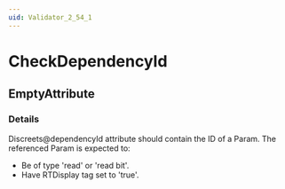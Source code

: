 ```yaml
---
uid: Validator_2_54_1
---
```


# CheckDependencyId

## EmptyAttribute

<!-- Description, Properties, ... sections are auto-generated. -->
<!-- REPLACE ME AUTO-GENERATION -->

### Details

Discreets@dependencyId attribute should contain the ID of a Param.
The referenced Param is expected to:
- Be of type 'read' or 'read bit'.
- Have RTDisplay tag set to 'true'.

<!-- Uncomment to add example code -->
<!--### Example code-->
